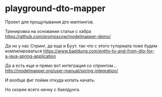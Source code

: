 # playground-dto-mapper

Проект для прощупывания дто маппингов.

Тренировка на основании статьи с хабра https://github.com/promoscow/modelmapper-demo/

Да но у нас Спринг, да еще и Буут.
так что с этого туториала тоже будем компилироваться
https://www.baeldung.com/entity-to-and-from-dto-for-a-java-spring-application

Да а есть еще и прямо вот интеграция со спрингом...
http://modelmapper.org/user-manual/spring-integration/

И вообще фиг пойми откуда копать начать.

Но скорее всего начну с баелдунга.


